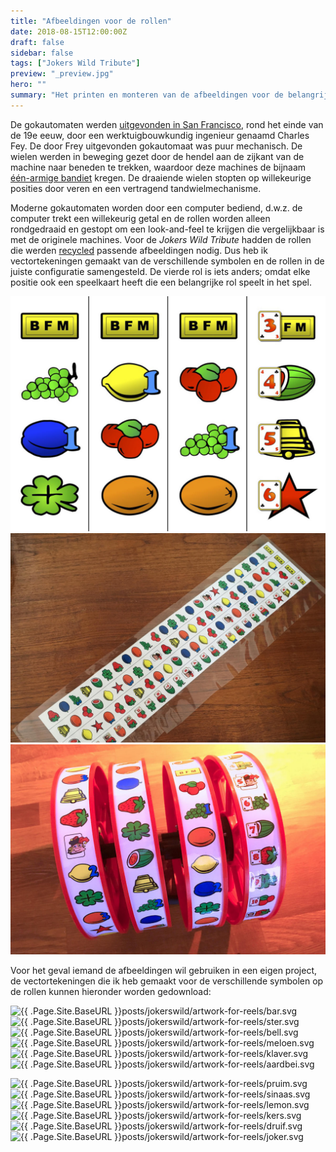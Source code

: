 ```yaml
---
title: "Afbeeldingen voor de rollen"
date: 2018-08-15T12:00:00Z
draft: false
sidebar: false
tags: ["Jokers Wild Tribute"]
preview: "_preview.jpg"
hero: ""
summary: "Het printen en monteren van de afbeeldingen voor de belangrijkste display op een gokautomaat"
---
```


De gokautomaten werden [uitgevonden in San Francisco](https://www.thoughtco.com/history-of-slot-machines-liberty-bell-1992409), rond het einde van de 19e eeuw, door een werktuigbouwkundig ingenieur genaamd Charles Fey.
De door Frey uitgevonden gokautomaat was puur mechanisch.
De wielen werden in beweging gezet door de hendel aan de zijkant van de machine naar beneden te trekken, waardoor deze machines de bijnaam [één-armige bandiet](https://en.wiktionary.org/wiki/one-armed_bandit) kregen.
De draaiende wielen stopten op willekeurige posities door veren en een vertragend tandwielmechanisme.

Moderne gokautomaten worden door een computer bediend, d.w.z. de computer trekt een willekeurig getal en de rollen worden alleen rondgedraaid en gestopt om een look-and-feel te krijgen die vergelijkbaar is met de originele machines.
Voor de _Jokers Wild Tribute_ hadden de rollen die werden [recycled](../jokerswild/killing-one-for-the-cause/) passende afbeeldingen nodig.
Dus heb ik vectortekeningen gemaakt van de verschillende symbolen en de rollen in de juiste configuratie samengesteld.
De vierde rol is iets anders; omdat elke positie ook een speelkaart heeft die een belangrijke rol speelt in het spel.

![De verschillende symbolen voor afdrukken samenstellen](reel.jpg)
![De afdruk is gelamineerd voor duurzaamheid en om het een glanzend uiterlijk te geven](print.jpg)
![Alle vier de rollen gemonteerd met het nieuwe artwork](reels.jpg)

Voor het geval iemand de afbeeldingen wil gebruiken in een eigen project, de vectortekeningen die ik heb gemaakt voor de verschillende symbolen op de rollen kunnen hieronder worden gedownload:

![{{ .Page.Site.BaseURL }}posts/jokerswild/artwork-for-reels/bar.svg](bar.svg|medium)
![{{ .Page.Site.BaseURL }}posts/jokerswild/artwork-for-reels/ster.svg](ster.svg|medium)
![{{ .Page.Site.BaseURL }}posts/jokerswild/artwork-for-reels/bell.svg](bell.svg|medium)
![{{ .Page.Site.BaseURL }}posts/jokerswild/artwork-for-reels/meloen.svg](meloen.svg|medium)
![{{ .Page.Site.BaseURL }}posts/jokerswild/artwork-for-reels/klaver.svg](klaver.svg|medium)
![{{ .Page.Site.BaseURL }}posts/jokerswild/artwork-for-reels/aardbei.svg](aardbei.svg|medium)

![{{ .Page.Site.BaseURL }}posts/jokerswild/artwork-for-reels/pruim.svg](pruim.svg|medium)
![{{ .Page.Site.BaseURL }}posts/jokerswild/artwork-for-reels/sinaas.svg](sinaas.svg|medium)
![{{ .Page.Site.BaseURL }}posts/jokerswild/artwork-for-reels/lemon.svg](lemon.svg|medium)
![{{ .Page.Site.BaseURL }}posts/jokerswild/artwork-for-reels/kers.svg](kers.svg|medium)
![{{ .Page.Site.BaseURL }}posts/jokerswild/artwork-for-reels/druif.svg](druif.svg|medium)
![{{ .Page.Site.BaseURL }}posts/jokerswild/artwork-for-reels/joker.svg](joker.svg|medium)

